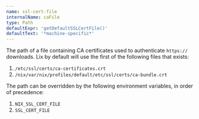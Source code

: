 ```yaml
---
name: ssl-cert-file
internalName: caFile
type: Path
defaultExpr: 'getDefaultSSLCertFile()'
defaultText: '*machine-specific*'
---
```

The path of a file containing CA certificates used to
authenticate `https://` downloads. Lix by default will use
the first of the following files that exists:

1. `/etc/ssl/certs/ca-certificates.crt`
2. `/nix/var/nix/profiles/default/etc/ssl/certs/ca-bundle.crt`

The path can be overridden by the following environment
variables, in order of precedence:

1. `NIX_SSL_CERT_FILE`
2. `SSL_CERT_FILE`
